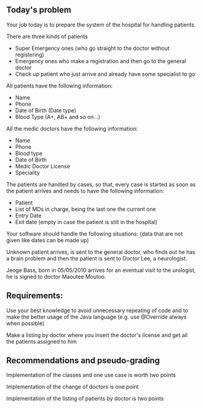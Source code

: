 ## Today's problem

Your job today is to prepare the system of the hospital for handling patients.

There are three kinds of patients
* Super Emergency ones (who go straight to the doctor without registering)
* Emergency ones who make a registration and then go to the general doctor
* Check up patient who just arrive and already have some specialist to go

All patients have the following information:

* Name
* Phone
* Date of Birth (Date type)
* Blood Type (A+, AB+ and so on...)

All the medic doctors have the following information:

* Name
* Phone
* Blood type
* Date of Birth
* Medic Doctor License
* Speciality

The patients are handled by cases, so that, every case is started as soon as the patient arrives and needs to have the following information:
* Patient
* List of MDs in charge, being the last one the current one
* Entry Date
* Exit date (empty in case the patient is still in the hospital)

Your software should handle the following situations: (data that are not given like dates can be made up)


Unknown patient arrives, is sent to the general doctor, who finds out he has a brain problem and then the patient is sent to Doctor Lee, a neurologist.

Jeoge Bass, born in 05/05/2010 arrives for an eventual visit to the urologist, he is signed to doctor Maoutee Moutoo.



## Requirements:
Use your best knowledge to avoid unnecessary repeating of code and to make the better usage of the Java language (e.g. use @Override always when possible)

Make a listing by doctor where you insert the doctor's license and get all the patients assigned to him

## Recommendations and pseudo-grading
Implementation of the classes and one use case is worth two points

Implementation of the change of doctors is one point

Implementation of the listing of patients by doctor is two points

